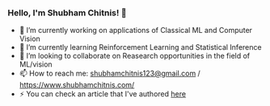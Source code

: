 ### Hello, I'm Shubham Chitnis! 👋

- 🔭 I’m currently working on applications of Classical ML and Computer Vision
- 🌱 I’m currently learning Reinforcement Learning and Statistical Inference
- 👯 I’m looking to collaborate on Reasearch opportunities in the field of ML/vision
- 📫 How to reach me: shubhamchitnis123@gmail.com / https://www.shubhamchitnis.com/
- ⚡ You can check an article that I've authored [here](https://medium.com/data-kisaan/how-compatible-are-indian-farms-to-deep-learning-b21e26968039)
